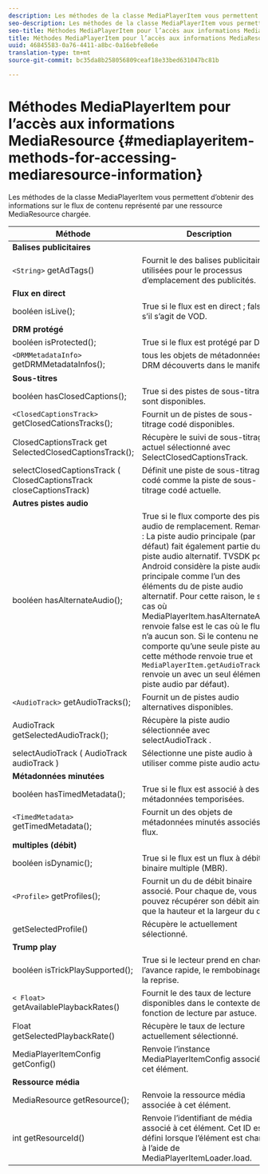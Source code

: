 ```yaml
---
description: Les méthodes de la classe MediaPlayerItem vous permettent d’obtenir des informations sur le flux de contenu représenté par une ressource MediaResource chargée.
seo-description: Les méthodes de la classe MediaPlayerItem vous permettent d’obtenir des informations sur le flux de contenu représenté par une ressource MediaResource chargée.
seo-title: Méthodes MediaPlayerItem pour l’accès aux informations MediaResource
title: Méthodes MediaPlayerItem pour l’accès aux informations MediaResource
uuid: 46845583-0a76-4411-a8bc-0a16ebfe8e6e
translation-type: tm+mt
source-git-commit: bc35da8b258056809ceaf18e33bed631047bc81b

---
```



# Méthodes MediaPlayerItem pour l’accès aux informations MediaResource {#mediaplayeritem-methods-for-accessing-mediaresource-information}

Les méthodes de la classe MediaPlayerItem vous permettent d’obtenir des informations sur le flux de contenu représenté par une ressource MediaResource chargée.

| Méthode | Description |
|--- |--- |
| **Balises publicitaires** |  |
| `<String>` getAdTags() | Fournit le des balises publicitaires utilisées pour le processus d’emplacement des publicités. |
| **Flux en direct** |  |
| booléen isLive(); | True si le flux est en direct ; false s’il s’agit de VOD. |
| **DRM protégé** |  |
| booléen isProtected(); | True si le flux est protégé par DRM. |
| `<DRMMetadataInfo>` getDRMMetadataInfos(); | tous les objets de métadonnées DRM découverts dans le manifeste. |
| **Sous-titres** |  |
| booléen hasClosedCaptions(); | True si des pistes de sous-titrage sont disponibles. |
| `<ClosedCaptionsTrack>` getClosedCationsTracks(); | Fournit un  de pistes de sous-titrage codé disponibles. |
| ClosedCaptionsTrack get SelectedClosedCaptionsTrack(); | Récupère le suivi de sous-titrage actuel sélectionné avec SelectClosedCaptionsTrack. |
| selectClosedCaptionsTrack ( ClosedCaptionsTrack closeCaptionsTrack) | Définit une piste de sous-titrage codé comme la piste de sous-titrage codé actuelle. |
| **Autres pistes audio** |  |
| booléen hasAlternateAudio(); | True si le flux comporte des pistes audio de remplacement. Remarque :  La piste audio principale (par défaut) fait également partie du de piste audio alternatif.  TVSDK pour Android considère la piste audio principale comme l’un des éléments du de piste audio alternatif. Pour cette raison, le seul cas où MediaPlayerItem.hasAlternateAudio renvoie false est le cas où le flux n’a aucun son. Si le contenu ne comporte qu’une seule piste audio, cette méthode renvoie true et `MediaPlayerItem.getAudioTracks` renvoie un avec un seul élément (la piste audio par défaut). |
| `<AudioTrack>` getAudioTracks(); | Fournit un  de pistes audio alternatives disponibles. |
| AudioTrack getSelectedAudioTrack(); | Récupère la piste audio sélectionnée avec selectAudioTrack . |
| selectAudioTrack ( AudioTrack audioTrack ) | Sélectionne une piste audio à utiliser comme piste audio actuelle. |
| **Métadonnées minutées** |  |
| booléen hasTimedMetadata(); | True si le flux est associé à des métadonnées temporisées. |
| `<TimedMetadata>` getTimedMetadata(); | Fournit un des objets de métadonnées minutés associés au flux. |
| **multiples (débit)** |
| booléen isDynamic(); | True si le flux est un flux à débit binaire multiple (MBR). |
| `<Profile>` getProfiles(); | Fournit un  du de débit binaire associé. Pour chaque  de, vous pouvez récupérer son débit ainsi que la hauteur et la largeur du  de. |
| getSelectedProfile() | Récupère le  actuellement sélectionné. |
| **Trump play** |  |
| booléen isTrickPlaySupported(); | True si le lecteur prend en charge l’avance rapide, le rembobinage et la reprise. |
| `< Float>` getAvailablePlaybackRates() | Fournit le des taux de lecture disponibles dans le contexte de la fonction de lecture par astuce. |
| Float getSelectedPlaybackRate() | Récupère le taux de lecture actuellement sélectionné. |
| MediaPlayerItemConfig getConfig() | Renvoie l’instance MediaPlayerItemConfig associée à cet élément. |
| **Ressource média** |  |
| MediaResource getResource(); | Renvoie la ressource média associée à cet élément. |
| int getResourceId() | Renvoie l’identifiant de média associé à cet élément. Cet ID est défini lorsque l’élément est chargé à l’aide de MediaPlayerItemLoader.load. |
